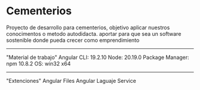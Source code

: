 # Cementerios
Proyecto de desarrollo para cementerios, objetivo aplicar nuestros conocimentos o  metodo autodidacta. aportar para que sea un software sostenible donde pueda crecer como emprendimiento
*******************
"Material de trabajo"
Angular CLI: 19.2.10
Node: 20.19.0
Package Manager: npm 10.8.2
OS: win32 x64
******************
"Extenciones"
Angular Files
Angular Laguaje Service 
